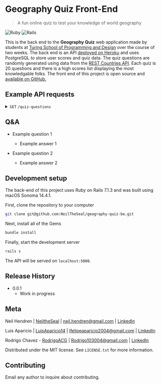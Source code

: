 # Geography Quiz Front-End
> A fun online quiz to test your knowledge of world geography

![Ruby][ruby-image]
![Rails][rails-image]

This is the back end to the **Geography Quiz** web application made by students at [Turing School of Programming and Design](https://turing.edu) over the course of two weeks. The back end is an API [deployed on Heroku](https://ancient-plains-68209-663b50393b93.herokuapp.com) and uses PostgreSQL to store user scores and quiz data. The quiz questions are randomly generated using data from the [REST Countries API](https://restcountries.com). Each quiz is 20 questions and there is a high scores list displaying the most knowledgable folks. The front end of this project is open source and [available on GitHub.](https://github.com/NeilTheSeal/geography-quiz-fe)

## Example API requests

<details>
 <summary><code>GET</code> <code>/quiz-questions</code></summary>


##### Parameters

> | name      |  type     | data type               | description                                                           |
> |-----------|-----------|-------------------------|-----------------------------------------------------------------------|
> | None      |  N/A | N/A   | N/A  |

##### Headers

> | name      |  type     | data type               | description                                                           |
> |-----------|-----------|-------------------------|-----------------------------------------------------------------------|
> | accept      |  optional | string   | application/json  |

##### Responses

> | http code     | content-type                      | response                                                            |
> |---------------|-----------------------------------|---------------------------------------------------------------------|
> | `201`         | `application/json`        | `[{question: "example question", answer: "example answer"}, ...]`                                |
> | `400`         | `application/json`                | `{"code":"400", "message":"Bad Request"}`                            |                                                  |

##### Example cURL

> ```javascript
>  curl -X GET -H "accept: application/json" https://ancient-plains-68209-663b50393b93.herokuapp.com/quiz-questions
> ```
</details>

## Q&A

- Example question 1
  - Example answer 1

- Example question 2
  - Example answer 2

## Development setup

The back-end of this project uses Ruby on Rails 7.1.3 and was built using macOS Sonoma 14.4.1.

First, clone the repository to your computer

```sh
git clone git@github.com:NeilTheSeal/geography-quiz-be.git
```

Next, install all of the Gems

```sh
bundle install
```

Finally, start the development server

```sh
rails s
```

The API will be served on `localhost:5000`.

## Release History

* 0.0.1
    * Work in progress

## Meta

Neil Hendren | [NeiltheSeal](https://github.com/NeiltheSeal) | neil.hendren@gmail.com | [LinkedIn](https://www.linkedin.com/in/neilhendren/)

Luis Aparicio | [LuisAparicio14](https://github.com/luisaparicio14) | lfelipeaparicio2004@gmail.com | [LinkedIn](https://www.linkedin.com/in/luis-aparicio14/)

Rodrigo Chavez - [RodrigoACG](https://github.com/RodrigoACG) | Rodrigo103004@gmail.com | [LinkedIn](http://www.linkedin.com/in/rodrigo-chavez1)

Distributed under the MIT license. See ``LICENSE.txt`` for more information.

## Contributing

Email any author to inquire about contributing.

<!-- Markdown link & img dfn's -->
[ruby-image]: https://img.shields.io/badge/Ruby-CC342D?style=for-the-badge&logo=ruby&logoColor=white
[rails-image]: https://img.shields.io/badge/Ruby_on_Rails-CC0000?style=for-the-badge&logo=ruby-on-rails&logoColor=white

